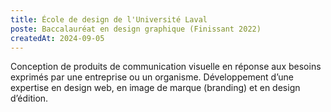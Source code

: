 ```yaml
---
title: École de design de l'Université Laval
poste: Baccalauréat en design graphique (Finissant 2022)
createdAt: 2024-09-05
---
```


Conception de produits de communication visuelle en réponse aux besoins exprimés par une entreprise ou un organisme. Développement d’une expertise en design web, en image de marque (branding) et en design d’édition.

